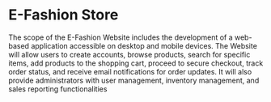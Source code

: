 # E-Fashion Store
The scope of the E-Fashion Website includes the development of a web-based application accessible on desktop and mobile devices. The Website will allow users to create accounts, browse products, search for specific items, add products to the shopping cart, proceed to secure checkout, track order status, and receive email notifications for order updates. It will also provide administrators with user management, inventory management, and sales reporting functionalities
